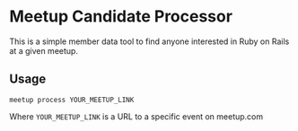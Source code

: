 # Meetup Candidate Processor

This is a simple member data tool to find anyone interested in Ruby on Rails at
a given meetup.

## Usage

```meetup process YOUR_MEETUP_LINK```

Where `YOUR_MEETUP_LINK` is a URL to a specific event on meetup.com
